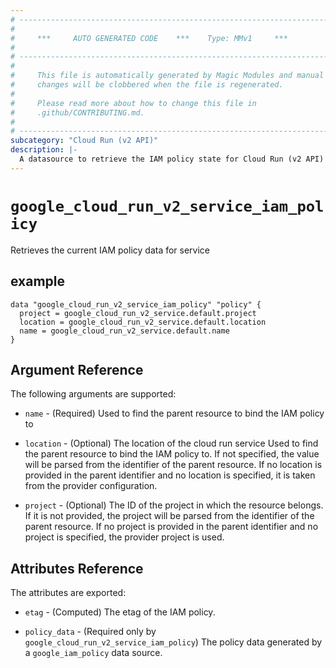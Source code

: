 ```yaml
---
# ----------------------------------------------------------------------------
#
#     ***     AUTO GENERATED CODE    ***    Type: MMv1     ***
#
# ----------------------------------------------------------------------------
#
#     This file is automatically generated by Magic Modules and manual
#     changes will be clobbered when the file is regenerated.
#
#     Please read more about how to change this file in
#     .github/CONTRIBUTING.md.
#
# ----------------------------------------------------------------------------
subcategory: "Cloud Run (v2 API)"
description: |-
  A datasource to retrieve the IAM policy state for Cloud Run (v2 API) Service
---
```



# `google_cloud_run_v2_service_iam_policy`
Retrieves the current IAM policy data for service



## example

```hcl
data "google_cloud_run_v2_service_iam_policy" "policy" {
  project = google_cloud_run_v2_service.default.project
  location = google_cloud_run_v2_service.default.location
  name = google_cloud_run_v2_service.default.name
}
```

## Argument Reference

The following arguments are supported:

* `name` - (Required) Used to find the parent resource to bind the IAM policy to
* `location` - (Optional) The location of the cloud run service Used to find the parent resource to bind the IAM policy to. If not specified,
  the value will be parsed from the identifier of the parent resource. If no location is provided in the parent identifier and no
  location is specified, it is taken from the provider configuration.

* `project` - (Optional) The ID of the project in which the resource belongs.
    If it is not provided, the project will be parsed from the identifier of the parent resource. If no project is provided in the parent identifier and no project is specified, the provider project is used.

## Attributes Reference

The attributes are exported:

* `etag` - (Computed) The etag of the IAM policy.

* `policy_data` - (Required only by `google_cloud_run_v2_service_iam_policy`) The policy data generated by
  a `google_iam_policy` data source.

